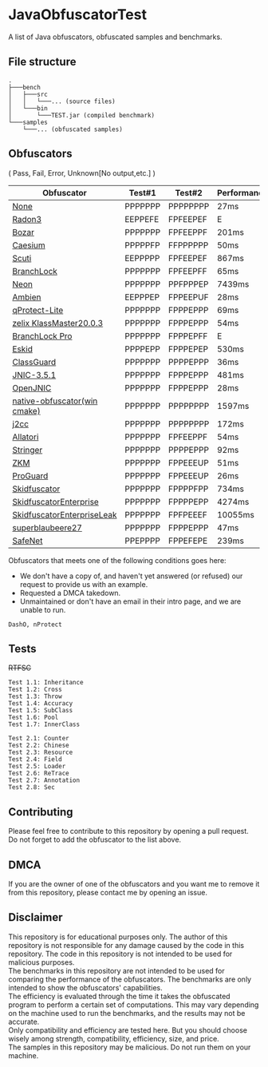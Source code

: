 # JavaObfuscatorTest

A list of Java obfuscators, obfuscated samples and benchmarks.

## File structure

````
.
├───bench
│   ├───src
│   │   └───... (source files)
│   └───bin
│       └───TEST.jar (compiled benchmark)
└───samples
    └───... (obfuscated samples)
````

## Obfuscators

( Pass, Fail, Error, Unknown[No output,etc.] )

| Obfuscator                                                                        | Test#1  | Test#2   | Performance | Size    |
|-----------------------------------------------------------------------------------|---------|----------|-------------|---------|
| [None](https://www.java.com/#LOL)                                                 | PPPPPPP | PPPPPPPP | 27ms        | 29KB    | Some of my personal views :P (You find it!)
| [Radon3](https://github.com/ItzSomebody/radon)                                    | EEPPEFE | FPFEEPEF | E           | 269KB   | Crappy indeed.
| [Bozar](https://github.com/vimasig/Bozar)                                         | PPPPPPP | FPFEEPPF | 201ms       | 513KB   | Nothing special.
| [Caesium](https://github.com/sim0n/Caesium/)                                      | PPPPPFP | FFPPPPPP | 50ms        | 174KB   | Interesting with zip bomb. But patchable with Recaf.
| [Scuti](https://github.com/netindev/scuti)                                        | EEPPPPP | FPFEEPEF | 867ms       | 151KB   | Interesting with throw exploit. Painful 2 configure.
| [BranchLock](https://branchlock.net/)                                             | PPPPPPP | FPFEEPFF | 65ms        | 66KB    | What if it's FOSS...
| [Neon](https://github.com/MoofMonkey/NeonObf)                                     | PPPPPPP | PPFPPPEP | 7439ms      | 53KB    | Maybe tooooo slow. Not recommended.
| [Ambien](https://github.com/iiiiiiiris/Ambien)                                    | EEPPPEP | FPPEEPUF | 28ms        | 56KB    | Zip crasher crashes Recaf. Impressive.
| [qProtect-Lite](https://mdma.dev/)                                                | PPPPPPP | FPPPEPPP | 69ms        | 139KB   | It's like ZKM but worse
| [zelix KlassMaster20.0.3](https://zelix.com/)                                     | PPPPPPP | FPPPEPPP | 54ms        | 83KB    | Heavy
| [BranchLock Pro](https://branchlock.net/)                                         | PPPPPPP | FPPPEPFF | E           | 256KB   | Maybe it is Perfect protection i think as a obfuscator
| [Eskid](https://baidu.com/deadth)                                                 | PPPPEPP | FPPPEPEP | 530ms       | 166KB   | Maybe it is cool.For fun.
| [ClassGuard](https://zenofx.com/classguard)                                       | PPPPPPP | PPPPEPPP | 36ms        | 2820KB  | Interesting AES Encryption class.
| [JNIC-3.5.1](https://jnic.dev/)                                                   | PPPPPPP | FPPPEPPP | 481ms       | 89KB    | JNIC 3.5.1 with build-in flowObf and StringObf enabled.
| [OpenJNIC](https://www.blackspigot.com/threads/openjnic.173922/)                  | PPPPPPP | FPPPEPPP | 28ms        | 304KB   | Too good to be actually used.
| [native-obfuscator(win cmake)](https://github.com/radioegor146/native-obfuscator) | PPPPPPP | PPPPPPPP | 1597ms      | 120KB   | Very compatible, but has a relatively broken running speed.
| [j2cc](https://java2cc.github.io/)                                                | PPPPPPP | PPPPPPPP | 172ms       | 304KB   | Easily cracked with proper bps. Even weaker
| [Allatori](https://www.allatori.com/)                                             | PPPPPPP | FPFEEPPF | 54ms        | 27KB    | Best for lazy people. Nearly no configuration required.
| [Stringer](https://jfxstore.com/stringer/)                                        | PPPPPPP | PPPPEPPP | 92ms        | 306KB   | Neat compability. Good for Spring & Android.
| [ZKM](https://zelix.com/klassmaster/index.html)                                   | PPPPPPP | FPPEEEUP | 51ms        | 79KB    | = ProGuardPlusObf
| [ProGuard](https://github.com/Guardsquare/proguard/)                              | PPPPPPP | FPPEEEUP | 26ms        | 15KB    | Rather an optimizer than an obfuscator.
| [Skidfuscator](https://github.com/skidfuscatordev)                                | PPPPPPP | FPPPPFPP | 734ms       | 118KB   | Good for skidders. Hard to reverse. Too slow.
| [SkidfuscatorEnterprise](https://skidfuscator.dev)                                | PPPPPPP | FPPPPEPP | 4274ms      | 158KB   | Tooooo slow.
| [SkidfuscatorEnterpriseLeak](https://github.com/InkerBot/one-obfuscator/)         | PPPPPPP | FPFPEEEF | 10055ms     | 138KB   | More and more slow
| [superblaubeere27](https://github.com/superblaubeere27/obfuscator)                | PPPPPPP | FPPPEPPP | 47ms        | 223KB   | Tradition never dies.
| [SafeNet](https://cpl.thalesgroup.com/software-monetization)                      | PPEPPPP | FPPEFEPE | 239ms       | 21865KB | Require add jvm args `-noverify` to run.

Obfuscators that meets one of the following conditions goes here:

- We don't have a copy of, and haven't yet answered (or refused) our request to provide us with an example.
- Requested a DMCA takedown.
- Unmaintained or don't have an email in their intro page, and we are unable to run.

```
DashO, nProtect
```

## Tests

~~RTFSC~~

````
Test 1.1: Inheritance
Test 1.2: Cross
Test 1.3: Throw
Test 1.4: Accuracy
Test 1.5: SubClass
Test 1.6: Pool
Test 1.7: InnerClass

Test 2.1: Counter
Test 2.2: Chinese
Test 2.3: Resource
Test 2.4: Field
Test 2.5: Loader
Test 2.6: ReTrace
Test 2.7: Annotation
Test 2.8: Sec
````

## Contributing

Please feel free to contribute to this repository by opening a pull request.  
Do not forget to add the obfuscator to the list above.

## DMCA

If you are the owner of one of the obfuscators and you want me to remove it from this repository, please contact me by
opening an issue.

## Disclaimer

This repository is for educational purposes only. The author of this repository is not responsible for any damage caused
by the code in this repository. The code in this repository is not intended to be used for malicious purposes.  
The benchmarks in this repository are not intended to be used for comparing the performance of the obfuscators. The
benchmarks are only intended to show the obfuscators' capabilities.  
The efficiency is evaluated through the time it takes the obfuscated program to perform a certain set of computations.
This may vary depending on the machine used to run the benchmarks, and the results may not be accurate.  
Only compatibility and efficiency are tested here. But you should choose wisely among strength, compatibility,
efficiency, size, and price.  
The samples in this repository may be malicious. Do not run them on your machine.
